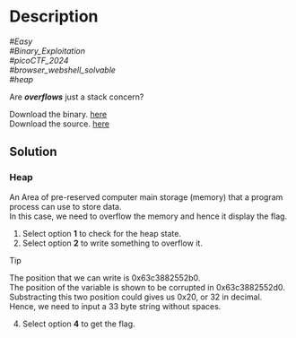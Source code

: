 # Description

_#Easy_<br>
_#Binary_Exploitation_<br>
_#picoCTF_2024_<br>
_#browser_webshell_solvable_<br>
_#heap_<br>

Are ***overflows*** just a stack concern?<br>

Download the binary. [here](heap-0)<br>
Download the source. [here](heap-0.c)

## Solution

### Heap  
An Area of pre-reserved computer main storage (memory) that a program process can use to store data.<br>
In this case, we need to overflow the memory and hence it display the flag.<br>

1. Select option __1__ to check for the heap state.
2. Select option __2__ to write something to overflow it.<br>
> [!TIP]
> The position that we can write is 0x63c3882552b0.<br>
  The position of the variable is shown to be corrupted in 0x63c3882552d0.<br>
  Substracting this two position could gives us 0x20, or 32 in decimal.<br>
  Hence, we need to input a 33 byte string without spaces.
   
4. Select option __4__ to get the flag.

